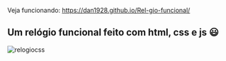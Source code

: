 Veja funcionando: https://dan1928.github.io/Rel-gio-funcional/

## Um relógio funcional feito com html, css e js 😃

![relogiocss](https://user-images.githubusercontent.com/104202323/184413316-14b29e53-8922-493c-9f94-a6401b99ae7b.jpg)
